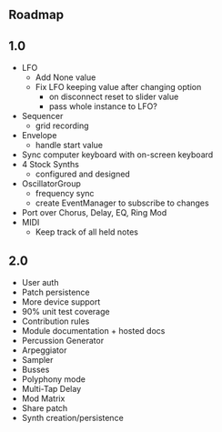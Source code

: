 ## Roadmap

## 1.0
+ LFO
  - Add None value
  - Fix LFO keeping value after changing option
    - on disconnect reset to slider value
    - pass whole instance to LFO?
+ Sequencer
  - grid recording
+ Envelope
  - handle start value
+ Sync computer keyboard with on-screen keyboard
+ 4 Stock Synths
  - configured and designed
+ OscillatorGroup
  - frequency sync
  - create EventManager to subscribe to changes
+ Port over Chorus, Delay, EQ, Ring Mod
+ MIDI
  - Keep track of all held notes

## 2.0
+ User auth
+ Patch persistence
+ More device support
+ 90% unit test coverage
+ Contribution rules
+ Module documentation + hosted docs
+ Percussion Generator
+ Arpeggiator
+ Sampler
+ Busses
+ Polyphony mode
+ Multi-Tap Delay
+ Mod Matrix
+ Share patch
+ Synth creation/persistence

